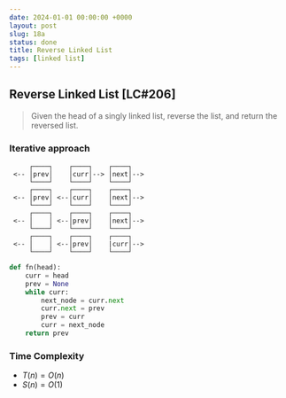 ```yaml
---
date: 2024-01-01 00:00:00 +0000
layout: post
slug: 18a
status: done
title: Reverse Linked List
tags: [linked list]
---
```


## Reverse Linked List [LC#206]
> Given the head of a singly linked list, reverse the list, and return the reversed list.

### Iterative approach


                                             
```
     ┌────┐    ┌────┐    ┌────┐
 <-- │prev│    │curr│--> │next│-->
     └────┘    └────┘    └────┘
     ┌────┐    ┌────┐    ┌────┐
 <-- │prev│ <--│curr│    │next│-->
     └────┘    └────┘    └────┘
     ┌────┐    ┌────┐    ┌────┐
 <-- │    │ <--│prev│    │next│-->
     └────┘    └────┘    └────┘
     ┌────┐    ┌────┐    ┌────┐
 <-- │    │ <--│prev│    |curr│-->
     └────┘    └────┘    └────┘
```


```python
def fn(head):
    curr = head
    prev = None
    while curr:
        next_node = curr.next
        curr.next = prev
        prev = curr
        curr = next_node
    return prev
```
### Time Complexity
- $T(n) = O(n)$
- $S(n) = O(1)$